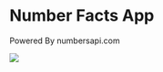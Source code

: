 # Number Facts App
Powered By numbersapi.com

![](https://github.com/riskiilyas/Number-Facts-App/blob/master/statics/ss.gif?raw=true)

